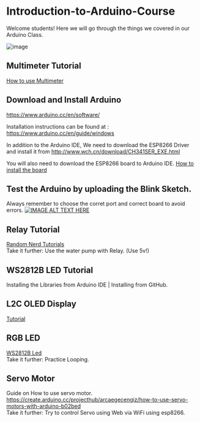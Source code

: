 
# Introduction-to-Arduino-Course

Welcome students! Here we will go through the things we covered in our Arduino Class.

![image](https://user-images.githubusercontent.com/41247468/124375193-bc097780-dc55-11eb-84cb-cea52d23a358.png)


## Multimeter Tutorial
[How to use Multimeter](https://www.youtube.com/watch?v=la0rr9jvH4M)


## Download and Install Arduino

https://www.arduino.cc/en/software/

Installation instructions can be found at : https://www.arduino.cc/en/guide/windows

In addition to the Arduino IDE, We need to download the ESP8266 Driver and install it from http://www.wch.cn/download/CH341SER_EXE.html

You will also need to download the ESP8266 board to Arduino IDE.
[How to install the board](https://randomnerdtutorials.com/how-to-install-esp8266-board-arduino-ide/#:~:text=Install%20ESP8266%20Add%2Don%20in%20Arduino%20IDE&text=Open%20the%20Boards%20Manager.,installed%20after%20a%20few%20seconds.)

## Test the Arduino by uploading the Blink Sketch.
Always remember to choose the corret port and correct board to avoid errors.
[![IMAGE ALT TEXT HERE](http://img.youtube.com/vi/dnPPoetX0uw/0.jpg)](http://www.youtube.com/watch?v=dnPPoetX0uw)

## Relay Tutorial
[Random Nerd Tutorials](https://randomnerdtutorials.com/guide-for-relay-module-with-arduino/)  
Take it further: Use the water pump with Relay. (Use 5v!)

## WS2812B LED Tutorial
Installing the Libraries from Arduino IDE | Installing from GitHub.

## L2C OLED Display
[Tutorial](https://randomnerdtutorials.com/guide-for-oled-display-with-arduino/) 

## RGB LED
[WS2812B Led](https://randomnerdtutorials.com/guide-for-ws2812b-addressable-rgb-led-strip-with-arduino/)  
Take it further: Practice Looping.

## Servo Motor
Guide on How to use servo motor.
https://create.arduino.cc/projecthub/arcaegecengiz/how-to-use-servo-motors-with-arduino-b02bed  
Take it further: Try to control Servo using Web via WiFi using esp8266.
  

